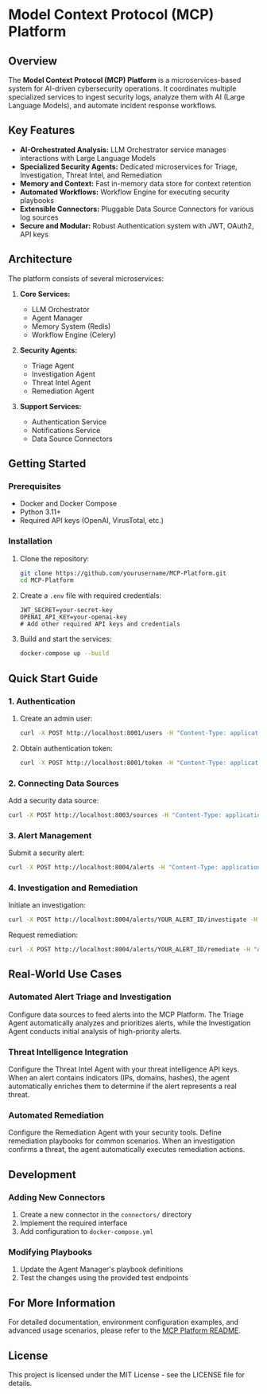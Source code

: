 # Model Context Protocol (MCP) Platform

## Overview

The **Model Context Protocol (MCP) Platform** is a microservices-based system for AI-driven cybersecurity operations. It coordinates multiple specialized services to ingest security logs, analyze them with AI (Large Language Models), and automate incident response workflows.

## Key Features

- **AI-Orchestrated Analysis:** LLM Orchestrator service manages interactions with Large Language Models
- **Specialized Security Agents:** Dedicated microservices for Triage, Investigation, Threat Intel, and Remediation
- **Memory and Context:** Fast in-memory data store for context retention
- **Automated Workflows:** Workflow Engine for executing security playbooks
- **Extensible Connectors:** Pluggable Data Source Connectors for various log sources
- **Secure and Modular:** Robust Authentication system with JWT, OAuth2, API keys

## Architecture

The platform consists of several microservices:

1. **Core Services:**
   - LLM Orchestrator
   - Agent Manager
   - Memory System (Redis)
   - Workflow Engine (Celery)

2. **Security Agents:**
   - Triage Agent
   - Investigation Agent
   - Threat Intel Agent
   - Remediation Agent

3. **Support Services:**
   - Authentication Service
   - Notifications Service
   - Data Source Connectors

## Getting Started

### Prerequisites

- Docker and Docker Compose
- Python 3.11+
- Required API keys (OpenAI, VirusTotal, etc.)

### Installation

1. Clone the repository:
   ```bash
   git clone https://github.com/yourusername/MCP-Platform.git
   cd MCP-Platform
   ```

2. Create a `.env` file with required credentials:
   ```env
   JWT_SECRET=your-secret-key
   OPENAI_API_KEY=your-openai-key
   # Add other required API keys and credentials
   ```

3. Build and start the services:
   ```bash
   docker-compose up --build
   ```

## Quick Start Guide

### 1. Authentication

1. Create an admin user:
   ```bash
   curl -X POST http://localhost:8001/users -H "Content-Type: application/json" -d '{"username": "admin", "password": "secure-password", "email": "admin@example.com", "full_name": "Admin User", "role": "admin"}'
   ```

2. Obtain authentication token:
   ```bash
   curl -X POST http://localhost:8001/token -H "Content-Type: application/x-www-form-urlencoded" -d "username=admin&password=secure-password"
   ```

### 2. Connecting Data Sources

Add a security data source:
```bash
curl -X POST http://localhost:8003/sources -H "Content-Type: application/json" -H "Authorization: Bearer YOUR_TOKEN" -d '{"name": "Security Logs", "type": "elasticsearch", "enabled": true, "config": {"hosts": ["http://elasticsearch:9200"], "username": "elastic", "password": "your-password"}, "description": "Security event logs", "tags": ["logs", "security"]}'
```

### 3. Alert Management

Submit a security alert:
```bash
curl -X POST http://localhost:8004/alerts -H "Content-Type: application/json" -H "Authorization: Bearer YOUR_TOKEN" -d '{"title": "Suspicious Login Attempt", "description": "Multiple failed login attempts from IP 192.168.1.100", "source": "IDS", "severity": "medium", "indicators": [{"type": "ip", "value": "192.168.1.100"}]}'
```

### 4. Investigation and Remediation

Initiate an investigation:
```bash
curl -X POST http://localhost:8004/alerts/YOUR_ALERT_ID/investigate -H "Authorization: Bearer YOUR_TOKEN"
```

Request remediation:
```bash
curl -X POST http://localhost:8004/alerts/YOUR_ALERT_ID/remediate -H "Authorization: Bearer YOUR_TOKEN" -d '{"actions": ["block_ip", "reset_password"]}'
```

## Real-World Use Cases

### Automated Alert Triage and Investigation
Configure data sources to feed alerts into the MCP Platform. The Triage Agent automatically analyzes and prioritizes alerts, while the Investigation Agent conducts initial analysis of high-priority alerts.

### Threat Intelligence Integration
Configure the Threat Intel Agent with your threat intelligence API keys. When an alert contains indicators (IPs, domains, hashes), the agent automatically enriches them to determine if the alert represents a real threat.

### Automated Remediation
Configure the Remediation Agent with your security tools. Define remediation playbooks for common scenarios. When an investigation confirms a threat, the agent automatically executes remediation actions.

## Development

### Adding New Connectors

1. Create a new connector in the `connectors/` directory
2. Implement the required interface
3. Add configuration to `docker-compose.yml`

### Modifying Playbooks

1. Update the Agent Manager's playbook definitions
2. Test the changes using the provided test endpoints

## For More Information

For detailed documentation, environment configuration examples, and advanced usage scenarios, please refer to the [MCP Platform README](MCP-Platform/README.md).

## License

This project is licensed under the MIT License - see the LICENSE file for details. 